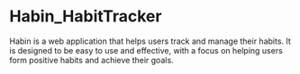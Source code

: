 # Habin_HabitTracker
Habin is a web application that helps users track and manage their habits. It is designed to be easy to use and effective, with a focus on helping users form positive habits and achieve their goals.
